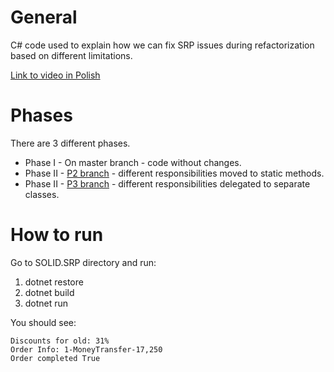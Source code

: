 # General
C# code used to explain how we can fix SRP issues during refactorization based on different limitations.

[Link to video in Polish](https://www.youtube.com/watch?v=MJ1h2f2VCtY)

# Phases 

There are 3 different phases. 
* Phase I - On master branch - code without changes. 
* Phase II - [P2 branch](https://github.com/bartlomiejmichalski/DevEnvSolid/tree/P2) - different responsibilities moved to static methods. 
* Phase II - [P3 branch](https://github.com/bartlomiejmichalski/DevEnvSolid/tree/P3) - different responsibilities delegated to separate classes. 


# How to run

Go to SOLID.SRP directory and run: 

1. dotnet restore
2. dotnet build
3. dotnet run

You should see:

```
Discounts for old: 31%
Order Info: 1-MoneyTransfer-17,250
Order completed True
```


